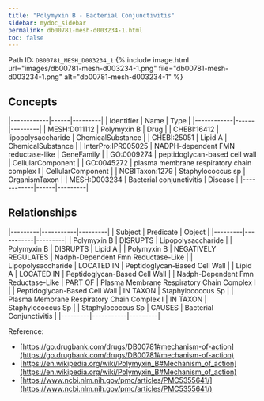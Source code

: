 ```yaml
---
title: "Polymyxin B - Bacterial Conjunctivitis"
sidebar: mydoc_sidebar
permalink: db00781-mesh-d003234-1.html
toc: false 
---
```



Path ID: `DB00781_MESH_D003234_1`
{% include image.html url="images/db00781-mesh-d003234-1.png" file="db00781-mesh-d003234-1.png" alt="db00781-mesh-d003234-1" %}

## Concepts

|------------|------|---------|
| Identifier | Name | Type    |
|------------|------|---------|
| MESH:D011112 | Polymyxin B | Drug |
| CHEBI:16412 | lipopolysaccharide | ChemicalSubstance |
| CHEBI:25051 | Lipid A | ChemicalSubstance |
| InterPro:IPR005025 | NADPH-dependent FMN reductase-like | GeneFamily |
| GO:0009274 | peptidoglycan-based cell wall | CellularComponent |
| GO:0045272 | plasma membrane respiratory chain complex I | CellularComponent |
| NCBITaxon:1279 | Staphylococcus sp | OrganismTaxon |
| MESH:D003234 | Bacterial conjunctivitis | Disease |
|------------|------|---------|

## Relationships

|---------|-----------|---------|
| Subject | Predicate | Object  |
|---------|-----------|---------|
| Polymyxin B | DISRUPTS | Lipopolysaccharide |
| Polymyxin B | DISRUPTS | Lipid A |
| Polymyxin B | NEGATIVELY REGULATES | Nadph-Dependent Fmn Reductase-Like |
| Lipopolysaccharide | LOCATED IN | Peptidoglycan-Based Cell Wall |
| Lipid A | LOCATED IN | Peptidoglycan-Based Cell Wall |
| Nadph-Dependent Fmn Reductase-Like | PART OF | Plasma Membrane Respiratory Chain Complex I |
| Peptidoglycan-Based Cell Wall | IN TAXON | Staphylococcus Sp |
| Plasma Membrane Respiratory Chain Complex I | IN TAXON | Staphylococcus Sp |
| Staphylococcus Sp | CAUSES | Bacterial Conjunctivitis |
|---------|-----------|---------|

Reference: 
  - [https://go.drugbank.com/drugs/DB00781#mechanism-of-action](https://go.drugbank.com/drugs/DB00781#mechanism-of-action)
  - [https://en.wikipedia.org/wiki/Polymyxin_B#Mechanism_of_action](https://en.wikipedia.org/wiki/Polymyxin_B#Mechanism_of_action)
  - [https://www.ncbi.nlm.nih.gov/pmc/articles/PMC5355641/](https://www.ncbi.nlm.nih.gov/pmc/articles/PMC5355641/)
